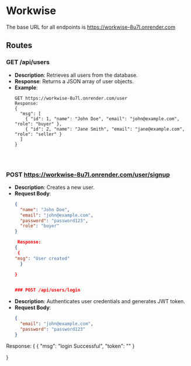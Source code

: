 # Workwise

The base URL for all endpoints is https://workwise-8u7l.onrender.com

## Routes


### GET /api/users

- **Description**: Retrieves all users from the database.
- **Response**: Returns a JSON array of user objects.
- **Example**:
  ```http
  GET https://workwise-8u7l.onrender.com/user
  Response:
  {
    "msg": [
      { "id": 1, "name": "John Doe", "email": "john@example.com", "role": "buyer" },
      { "id": 2, "name": "Jane Smith", "email": "jane@example.com", "role": "seller" }
    ]
  }




### POST https://workwise-8u7l.onrender.com/user/signup

- **Description**: Creates a new user.
- **Request Body**:
  ```json
  {
    "name": "John Doe",
    "email": "john@example.com",
    "password": "password123",
    "role": "buyer"
  }

   Response:
  {
   {
  "msg": "User created"
    }

  }


  ### POST /api/users/login

- **Description**: Authenticates user credentials and generates JWT token.
- **Request Body**:
  ```json
  {
    "email": "john@example.com",
    "password": "password123"
  }


 Response:
  {
  {
  "msg": "login Successful",
  "token": "<JWT token>"
}


  }

